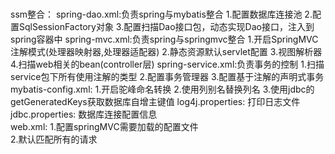 ###
ssm整合：
    spring-dao.xml:负责spring与mybatis整合
        1.配置数据库连接池
        2.配置SqlSessionFactory对象
        3.配置扫描Dao接口包，动态实现Dao接口，注入到spring容器中
    spring-mvc.xml:负责spring与springmvc整合
        1.开启SpringMVC注解模式(处理器映射器,处理器适配器)
        2.静态资源默认servlet配置
        3.视图解析器
        4.扫描web相关的bean(controller层)
    spring-service.xml:负责事务的控制
        1.扫描service包下所有使用注解的类型
        2.配置事务管理器
        3.配置基于注解的声明式事务
    mybatis-config.xml:
        1.开启驼峰命名转换
        2.使用列别名替换列名
        3.使用jdbc的getGeneratedKeys获取数据库自增主键值
    log4j.properties:
        打印日志文件  
    jdbc.properties:
        数据库连接配置信息  
    web.xml:
        1.配置springMVC需要加载的配置文件    
        2.默认匹配所有的请求             